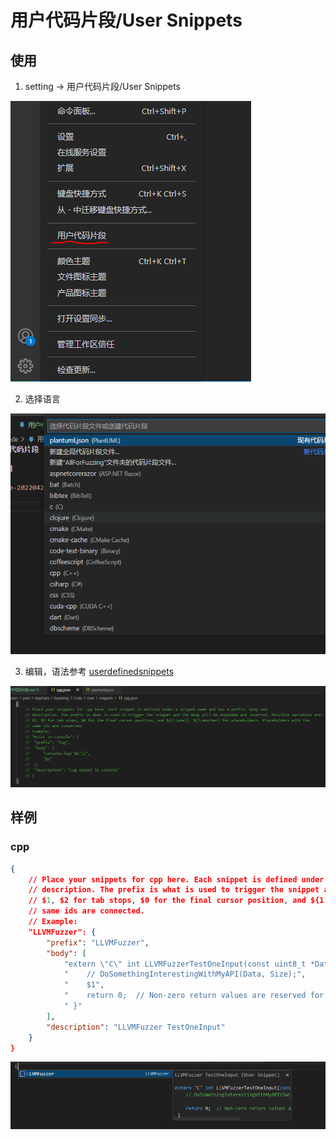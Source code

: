 # 用户代码片段/User Snippets

## 使用

1. setting -> 用户代码片段/User Snippets

![image-20220421112924253](imgs\image-20220421112924253.png)

2. 选择语言
   

![image-20220421113138207](imgs\image-20220421113138207.png)

3. 编辑，语法参考 [userdefinedsnippets](https://code.visualstudio.com/docs/editor/userdefinedsnippets)

![image-20220421113349697](imgs\image-20220421113349697.png)


## 样例

### cpp


```json
{
	// Place your snippets for cpp here. Each snippet is defined under a snippet name and has a prefix, body and 
	// description. The prefix is what is used to trigger the snippet and the body will be expanded and inserted. Possible variables are:
	// $1, $2 for tab stops, $0 for the final cursor position, and ${1:label}, ${2:another} for placeholders. Placeholders with the 
	// same ids are connected.
	// Example:
	"LLVMFuzzer": {
		"prefix": "LLVMFuzzer",
		"body": [
			"extern \"C\" int LLVMFuzzerTestOneInput(const uint8_t *Data, size_t Size) {",
			"    // DoSomethingInterestingWithMyAPI(Data, Size);",
			"    $1",
			"    return 0;  // Non-zero return values are reserved for future use.",
			" }"
		],
		"description": "LLVMFuzzer TestOneInput"
	}
}
```

![image-20220422114225222](imgs\image-20220422114225222.png)